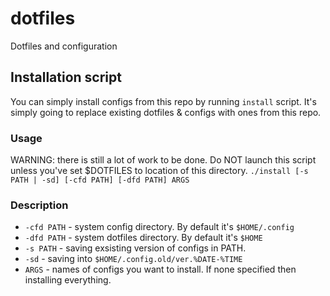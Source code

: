 # dotfiles
Dotfiles and configuration
## Installation script
You can simply install configs from this repo by running `install` script. It's simply going to replace existing dotfiles & configs with ones from this repo.
### Usage
WARNING: there is still a lot of work to be done. Do NOT launch this script unless you've set $DOTFILES to location of this directory.
`./install [-s PATH | -sd] [-cfd PATH] [-dfd PATH] ARGS`
### Description
* `-cfd PATH` 	- system config directory. By default it's `$HOME/.config`
* `-dfd PATH` 	- system dotfiles directory. By default it's `$HOME`
* `-s PATH`		  - saving exsisting version of configs in PATH.
* `-sd` 		    - saving into `$HOME/.config.old/ver.%DATE-%TIME`
* `ARGS`		    - names of configs you want to install. If none specified then installing everything.
